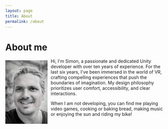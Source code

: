 ```yaml
---
layout: page
title: About
permalink: /about
---
```


# About me

<img src="/assets/img/about/simon.jpg" alt="Simon" style="float: left; margin-right: 10px; margin-top: 6px; max-height: 200px" />

Hi, I'm Simon, a passionate and dedicated Unity developer with over ten years of experience. For the last six years, I've been immersed in the world of VR, crafting compelling experiences that push the boundaries of imagination. My design philosophy prioritizes user comfort, accessibility, and clear interactions.

When I am not developing, you can find me playing video games, cooking or baking bread, making music or enjoying the sun and riding my bike!